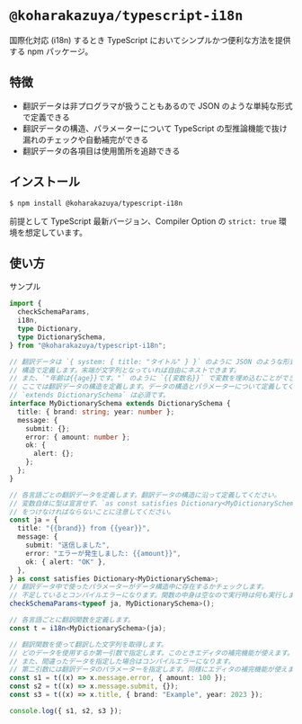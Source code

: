 # `@koharakazuya/typescript-i18n`

国際化対応 (i18n) するとき TypeScript においてシンプルかつ便利な方法を提供する npm パッケージ。

## 特徴

- 翻訳データは非プログラマが扱うこともあるので JSON のような単純な形式で定義できる
- 翻訳データの構造、パラメーターについて TypeScript の型推論機能で抜け漏れのチェックや自動補完ができる
- 翻訳データの各項目は使用箇所を追跡できる

## インストール

```console
$ npm install @koharakazuya/typescript-i18n
```

前提として TypeScript 最新バージョン、Compiler Option の `strict: true` 環境を想定しています。

## 使い方

サンプル

```typescript
import {
  checkSchemaParams,
  i18n,
  type Dictionary,
  type DictionarySchema,
} from "@koharakazuya/typescript-i18n";

// 翻訳データは `{ system: { title: "タイトル" } }` のように JSON のような形式で
// 構造で定義します。末端が文字列となっていれば自由にネストできます。
// また、`"年齢は{{age}}です。"` のように `{{変数名}}` で変数を埋め込むことができます。
// ここでは翻訳データの構造を定義します。データの構造とパラメーターについて定義してください。
// `extends DictionarySchema` は必須です。
interface MyDictionarySchema extends DictionarySchema {
  title: { brand: string; year: number };
  message: {
    submit: {};
    error: { amount: number };
    ok: {
      alert: {};
    };
  };
}

// 各言語ごとの翻訳データを定義します。翻訳データの構造に沿って定義してください。
// 変数自体に型は宣言せず、`as const satisfies Dictionary<MyDictionarySchema>`
// をつけなければならないことに注意してください。
const ja = {
  title: "{{brand}} from {{year}}",
  message: {
    submit: "送信しました",
    error: "エラーが発生しました: {{amount}}",
    ok: { alert: "OK" },
  },
} as const satisfies Dictionary<MyDictionarySchema>;
// 翻訳データ中で使ったパラメーターがデータ構造中に存在するかチェックします。
// 不足しているとコンパイルエラーになります。関数の中身は空なので実行時は何も実行しません。
checkSchemaParams<typeof ja, MyDictionarySchema>();

// 各言語ごとに翻訳関数を定義します。
const t = i18n<MyDictionarySchema>(ja);

// 翻訳関数を使って翻訳した文字列を取得します。
// どのデータを使用するか第一引数で指定します。このときエディタの補完機能が使えます。
// また、間違ったデータを指定した場合はコンパイルエラーになります。
// 第二引数には翻訳データのパラメーターを指定します。同様にエディタの補完機能が使えます。
const s1 = t((x) => x.message.error, { amount: 100 });
const s2 = t((x) => x.message.submit, {});
const s3 = t((x) => x.title, { brand: "Example", year: 2023 });

console.log({ s1, s2, s3 });
```
